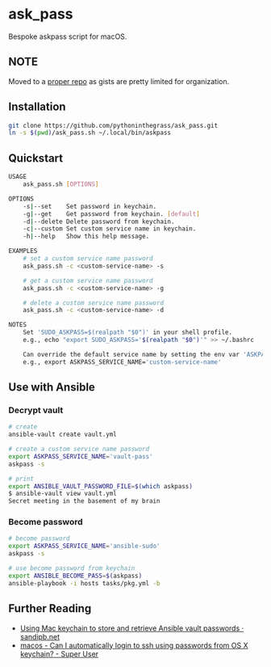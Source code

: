 # ask_pass

Bespoke askpass script for macOS.

## NOTE

Moved to a [proper repo](https://github.com/pythoninthegrass/ask_pass) as gists are pretty limited for organization.

## Installation

```bash
git clone https://github.com/pythoninthegrass/ask_pass.git
ln -s $(pwd)/ask_pass.sh ~/.local/bin/askpass
```

## Quickstart

```bash
USAGE
    ask_pass.sh [OPTIONS]

OPTIONS
    -s|--set	Set password in keychain.
    -g|--get	Get password from keychain. [default]
    -d|--delete	Delete password from keychain.
    -c|--custom	Set custom service name in keychain.
    -h|--help	Show this help message.

EXAMPLES
    # set a custom service name password
    ask_pass.sh -c <custom-service-name> -s

    # get a custom service name password
    ask_pass.sh -c <custom-service-name> -g

    # delete a custom service name password
    ask_pass.sh -c <custom-service-name> -d

NOTES
    Set 'SUDO_ASKPASS=$(realpath "$0")' in your shell profile.
    e.g., echo "export SUDO_ASKPASS='$(realpath "$0")'" >> ~/.bashrc

    Can override the default service name by setting the env var 'ASKPASS_SERVICE_NAME'.
    e.g., export ASKPASS_SERVICE_NAME='custom-service-name'
```

## Use with Ansible

### Decrypt vault
```bash
# create
ansible-vault create vault.yml

# create a custom service name password
export ASKPASS_SERVICE_NAME='vault-pass'
askpass -s

# print
export ANSIBLE_VAULT_PASSWORD_FILE=$(which askpass)
$ ansible-vault view vault.yml
Secret meeting in the basement of my brain
```

### Become password
```bash
# become password
export ASKPASS_SERVICE_NAME='ansible-sudo'
askpass -s

# use become password from keychain
export ANSIBLE_BECOME_PASS=$(askpass)
ansible-playbook -i hosts tasks/pkg.yml -b
```

## Further Reading
* [Using Mac keychain to store and retrieve Ansible vault passwords · sandipb.net](https://blog.sandipb.net/2021/09/24/using-mac-keychain-to-store-and-retrieve-ansible-vault-passwords/)
* [macos - Can I automatically login to ssh using passwords from OS X keychain? - Super User](https://superuser.com/questions/393506/can-i-automatically-login-to-ssh-using-passwords-from-os-x-keychain)
